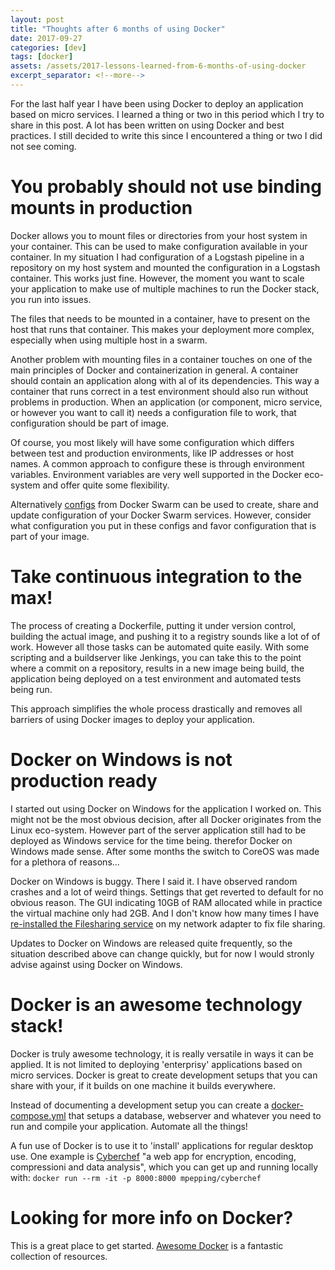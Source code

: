 ```yaml
---
layout: post
title: "Thoughts after 6 months of using Docker"
date: 2017-09-27
categories: [dev]
tags: [docker]
assets: /assets/2017-lessons-learned-from-6-months-of-using-docker
excerpt_separator: <!--more-->
---
```

For the last half year I have been using Docker to deploy an application based
on micro services. I learned a thing or two in this period which I try to share
in this post. A lot has been written on using Docker and best practices. I still
decided to write this since I encountered a thing or two I did not see coming.

<!--more-->

# You probably should not use binding mounts in production

Docker allows you to mount files or directories from your host system in your
container. This can be used to make configuration available in your container.
In my situation I had configuration of a Logstash pipeline in a repository on my
host system and mounted the configuration in a Logstash container. This works
just fine. However, the moment you want to scale your application to make use
of multiple machines to run the Docker stack, you run into issues.

The files that needs to be mounted in a container, have to present on the host
that runs that container. This makes your deployment more complex, especially
when using multiple host in a swarm.

Another problem with mounting files in a container touches on one of the main
principles of Docker and containerization in general. A container should contain
an application along with al of its dependencies. This way a container that
runs correct in a test environment should also run without problems in
production. When an application (or component, micro service, or however you want
to call it) needs a configuration file to work, that configuration should be
part of image.

Of course, you most likely will have some configuration which differs between
test and production environments, like IP addresses or host names. A common
approach to configure these is through environment variables. Environment
variables are very well supported in the Docker eco-system and offer quite some
flexibility.

Alternatively [configs][1] from Docker Swarm can be used to create, share and 
update configuration of your Docker Swarm services. However, consider what
configuration you put in these configs and favor configuration that is part of
your image.

# Take continuous integration to the max!
The process of creating a Dockerfile, putting it under version control,
building the actual image, and pushing it to a registry sounds like a lot of of
work. However all those tasks can be automated quite easily. With some
scripting and a buildserver like Jenkings, you can take this to the point where
a commit on a repository, results in a new image being build, the application
being deployed on a test environment and automated tests being run.

This approach simplifies the whole process drastically and removes all barriers
of using Docker images to deploy your application.

# Docker on Windows is not production ready
I started out using Docker on Windows for the application I worked on. This
might not be the most obvious decision, after all Docker originates from the
Linux eco-system. However part of the server application still had to be
deployed as Windows service for the time being. therefor Docker on Windows made
sense. After some months the switch to CoreOS was made for a plethora of
reasons...

Docker on Windows is buggy. There I said it. I have observed random crashes and
a lot of weird things. Settings that get reverted to default for no obvious
reason. The GUI indicating 10GB of RAM allocated while in practice the virtual
machine only had 2GB. And I don't know how many times I have [re-installed the
Filesharing service][2] on my network adapter to fix file sharing.

Updates to Docker on Windows are released quite frequently, so the situation
described above can change quickly, but for now I would stronly advise against
using Docker on Windows.

# Docker is an awesome technology stack!
Docker is truly awesome technology, it is really versatile in ways it can be
applied. It is not limited to deploying 'enterprisy' applications based on micro
services. Docker is great to create development setups that you can share with
your, if it builds on one machine it builds everywhere.

Instead of documenting a development setup you can create a
[docker-compose.yml][3] that setups a database, webserver and whatever you need
to run and compile your application. Automate all the things!

A fun use of Docker is to use it to 'install' applications for regular desktop
use. One example is [Cyberchef][4] "a web app for encryption, encoding,
compressioni and data analysis", which you can get up and running locally with:
`docker run --rm -it -p 8000:8000 mpepping/cyberchef`

# Looking for more info on Docker?
This is a great place to get started. [Awesome Docker][5] is a fantastic
collection of resources.

[1]: https://docs.docker.com/engine/swarm/configs/
[2]: https://stackoverflow.com/questions/42203488/settings-to-windows-firewall-to-allow-docker-for-windows-to-share-drive
[3]: https://docs.docker.com/compose/overview/
[4]: https://gchq.github.io/CyberChef/
[5]: https://veggiemonk.github.io/awesome-docker/
